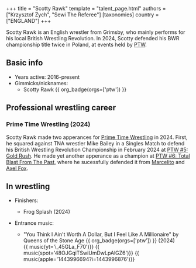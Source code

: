 +++
title = "Scotty Rawk"
template = "talent_page.html"
authors = ["Krzysztof Zych", "Sewi The Referee"]
[taxonomies]
country = ["ENGLAND"]
+++

Scotty Rawk is an English wrestler from Grimsby, who mainly performs for his local British Wrestling Revolution. In 2024, Scotty defended his BWR championship title twice in Poland, at events held by [PTW](@/o/ptw.md).

## Basic info

* Years active: 2016-present
* Gimmicks/nicknames:
  - Scotty Rawk {{ org_badge(orgs=['ptw']) }}

## Professional wrestling career

### Prime Time Wrestling (2024)

Scotty Rawk made two apperances for [Prime Time Wrestling](@/o/ptw.md) in 2024. First, he squared against TNA wrestler Mike Bailey in a Singles Match to defend his British Wrestling Revolution Championship in February 2024 at [PTW #5: Gold Rush](@/e/ptw/2024-02-03-ptw-5-gold-rush.md). He made yet another apperance as a champion at [PTW #6: Total Blast From The Past](@/e/ptw/2024-05-11-ptw-6.md), where he sucessfully defended it from [Marcelito](@/w/marcelito.md) and [Axel Fox](@/w/axel-fox.md). 

## In wrestling

* Finishers:
  - Frog Splash (2024)
 
* Entrance music:
  - "You Think I Ain't Worth A Dollar, But I Feel Like A Millionaire" by Queens of the Stone Age
    {{ org_badge(orgs=['ptw']) }} (2024) <br>
    {{ music(yt='i_45GLa_F70')}}
    {{ music(spot='48OJGqiTSwiUmDwLpAlGZ6')}}
    {{ music(apple='1443996694?i=1443996876')}}
